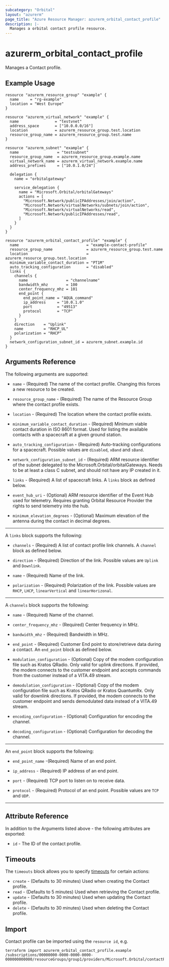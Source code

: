 ```yaml
---
subcategory: "Orbital"
layout: "azurerm"
page_title: "Azure Resource Manager: azurerm_orbital_contact_profile"
description: |-
  Manages a orbital contact profile resource.
---
```


# azurerm_orbital_contact_profile

Manages a Contact profile.

## Example Usage

```hcl
resource "azurerm_resource_group" "example" {
  name     = "rg-example"
  location = "West Europe"
}

resource "azurerm_virtual_network" "example" {
  name                = "testvnet"
  address_space       = ["10.0.0.0/16"]
  location            = azurerm_resource_group.test.location
  resource_group_name = azurerm_resource_group.test.name
}

resource "azurerm_subnet" "example" {
  name                 = "testsubnet"
  resource_group_name  = azurerm_resource_group.example.name
  virtual_network_name = azurerm_virtual_network.example.name
  address_prefixes     = ["10.0.1.0/24"]

  delegation {
    name = "orbitalgateway"

    service_delegation {
      name = "Microsoft.Orbital/orbitalGateways"
      actions = [
        "Microsoft.Network/publicIPAddresses/join/action",
        "Microsoft.Network/virtualNetworks/subnets/join/action",
        "Microsoft.Network/virtualNetworks/read",
        "Microsoft.Network/publicIPAddresses/read",
      ]
    }
  }
}

resource "azurerm_orbital_contact_profile" "example" {
  name                              = "example-contact-profile"
  resource_group_name               = azurerm_resource_group.test.name
  location                          = azurerm_resource_group.test.location
  minimum_variable_contact_duration = "PT1M"
  auto_tracking_configuration       = "disabled"
  links {
    channels {
      name                 = "channelname"
      bandwidth_mhz        = 100
      center_frequency_mhz = 101
      end_point {
        end_point_name = "AQUA_command"
        ip_address     = "10.0.1.0"
        port           = "49513"
        protocol       = "TCP"
      }
    }
    direction    = "Uplink"
    name         = "RHCP_UL"
    polarization = "RHCP"
  }
  network_configuration_subnet_id = azurerm_subnet.example.id
}
```

## Arguments Reference

The following arguments are supported: 

* `name` - (Required) The name of the contact profile. Changing this forces a new resource to be created.

* `resource_group_name` - (Required) The name of the Resource Group where the contact profile exists.

* `location` - (Required) The location where the contact profile exists.

* `minimum_variable_contact_duration` - (Required) Minimum viable contact duration in ISO 8601 format. Used for listing the available contacts with a spacecraft at a given ground station.

* `auto_tracking_configuration` - (Required) Auto-tracking configurations for a spacecraft. Possible values are `disabled`, `xBand` and `sBand`.

* `network_configuration_subnet_id` - (Required) ARM resource identifier of the subnet delegated to the Microsoft.Orbital/orbitalGateways. Needs to be at least a class C subnet, and should not have any IP created in it.

* `links` - (Required) A list of spacecraft links. A `links` block as defined below.

* `event_hub_uri` - (Optional) ARM resource identifier of the Event Hub used for telemetry. Requires granting Orbital Resource Provider the rights to send telemetry into the hub.

* `minimum_elevation_degrees` - (Optional) Maximum elevation of the antenna during the contact in decimal degrees.

---

A `links` block supports the following:

* `channels` - (Required) A list of contact profile link channels. A `channel` block as defined below.

* `direction` - (Required) Direction of the link. Possible values are `Uplink` and `Downlink`.

* `name` - (Required) Name of the link.

* `polarization` - (Required) Polarization of the link. Possible values are `RHCP`, `LHCP`, `linearVertical` and `linearHorizonal`.

---

A `channels` block supports the following:

* `name` - (Required) Name of the channel.

* `center_frequency_mhz` - (Required) Center frequency in MHz.

* `bandwidth_mhz` - (Required) Bandwidth in MHz.

* `end_point` - (Required) Customer End point to store/retrieve data during a contact. An `end_point` block as defined below.

* `modulation_configuration` - (Optional) Copy of the modem configuration file such as Kratos QRadio. Only valid for uplink directions. If provided, the modem connects to the customer endpoint and accepts commands from the customer instead of a VITA.49 stream.

* `demodulation_configuration` - (Optional) Copy of the modem configuration file such as Kratos QRadio or Kratos QuantumRx. Only valid for downlink directions. If provided, the modem connects to the customer endpoint and sends demodulated data instead of a VITA.49 stream.

* `encoding_configuration` - (Optional) Configuration for encoding the channel.

* `decoding_configuration` - (Optional) Configuration for decoding the channel.

---

An `end_point` block supports the following:

* `end_point_name` -(Required) Name of an end point.

* `ip_address` - (Required) IP address of an end point.

* `port` - (Required) TCP port to listen on to receive data.

* `protocol` - (Required) Protocol of an end point. Possible values are `TCP` and `UDP`.

---

## Attribute Reference

In addition to the Arguments listed above - the following attributes are exported:

* `id` - The ID of the contact profile.

## Timeouts

The `timeouts` block allows you to specify [timeouts](https://www.terraform.io/docs/configuration/resources.html#timeouts) for certain actions:

* `create` - (Defaults to 30 minutes) Used when creating the Contact profile.
* `read` - (Defaults to 5 minutes) Used when retrieving the Contact profile.
* `update` - (Defaults to 30 minutes) Used when updating the Contact profile.
* `delete` - (Defaults to 30 minutes) Used when deleting the Contact profile.

## Import

Contact profile can be imported using the `resource id`, e.g.

```shell
terraform import azurerm_orbital_contact_profile.example /subscriptions/00000000-0000-0000-0000-000000000000/resourceGroups/group1/providers/Microsoft.Orbital/contactProfiles/contactProfile1
```
